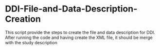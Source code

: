 # DDI-File-and-Data-Description-Creation
This script provide the steps to create the file and data description for DDI. After running the code and having create the XML file, it should be merge with the study description
